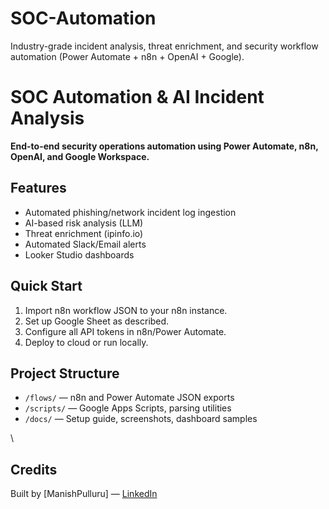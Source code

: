 # SOC-Automation
Industry-grade incident analysis, threat enrichment, and security workflow automation (Power Automate + n8n + OpenAI + Google).
# SOC Automation & AI Incident Analysis

**End-to-end security operations automation using Power Automate, n8n, OpenAI, and Google Workspace.**

## Features
- Automated phishing/network incident log ingestion
- AI-based risk analysis (LLM)
- Threat enrichment (ipinfo.io)
- Automated Slack/Email alerts
- Looker Studio dashboards

## Quick Start
1. Import n8n workflow JSON to your n8n instance.
2. Set up Google Sheet as described.
3. Configure all API tokens in n8n/Power Automate.
4. Deploy to cloud or run locally.

## Project Structure
- `/flows/` — n8n and Power Automate JSON exports
- `/scripts/` — Google Apps Scripts, parsing utilities
- `/docs/` — Setup guide, screenshots, dashboard samples

\

## Credits
Built by [ManishPulluru] — [LinkedIn](https://www.linkedin.com/in/manish-pulluru-918507196/) 
